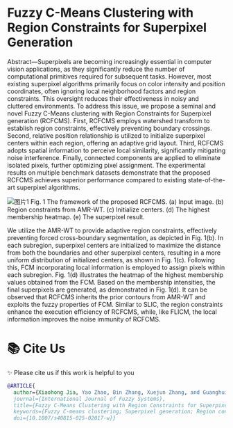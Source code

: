 # Fuzzy C-Means Clustering with Region Constraints for Superpixel Generation

Abstract—Superpixels are becoming increasingly essential in computer vision applications, as they significantly reduce the number of computational primitives required for subsequent tasks. However, most existing superpixel algorithms primarily focus on color intensity and position coordinates, often ignoring local neighborhood factors and region constraints. This oversight reduces their effectiveness in noisy and cluttered environments. To address this issue, we propose a seminal and novel Fuzzy C-Means clustering with Region Constraints for Superpixel generation (RCFCMS). First, RCFCMS employs watershed transform to establish region constraints, effectively preventing boundary crossings. Second, relative position relationship is utilized to initialize superpixel centers within each region, offering an adaptive grid layout. Third, RCFCMS adopts spatial information to perceive local similarity, significantly mitigating noise interference. Finally, connected components are applied to eliminate isolated pixels, further optimizing pixel assignment. The experimental results on multiple benchmark datasets demonstrate that the proposed RCFCMS achieves superior performance compared to existing state-of-the-art superpixel algorithms.

![图片1](https://github.com/user-attachments/assets/85858618-cf18-45a9-87f1-54698314fd86)
Fig. 1 The framework of the proposed RCFCMS. (a) Input image. (b) Region constraints from AMR-WT. (c) Initialize centers. (d) The highest membership heatmap. (e) The superpixel result.

We utilize the AMR-WT to provide adaptive region constraints, effectively preventing forced cross-boundary segmentation, as depicted in Fig. 1(b). In each subregion, superpixel centers are initialized to maximize the distance from both the boundaries and other superpixel centers, resulting in a more uniform distribution of initialized centers, as shown in Fig. 1(c). Following this, FCM incorporating local information is employed to assign pixels within each subregion. Fig. 1(d) illustrates the heatmap of the highest membership values obtained from the FCM. Based on the membership intensities, the final superpixels are generated, as demonstrated in Fig. 1(d). It can be observed that RCFCMS inherits the prior contours from AMR-WT and exploits the fuzzy properties of FCM. Similar to SLIC, the region constraints enhance the execution efficiency of RCFCMS, while, like FLICM, the local information improves the noise immunity of RCFCMS.

# 📚 Cite Us

✨ Please cite us if this work is helpful to you 

```bibtex
@ARTICLE{
  author={Xiaohong Jia, Yao Zhao, Bin Zhang, Xuejun Zhang, and Guanghui Yan.},
  journal={International Journal of Fuzzy Systems}, 
  title={Fuzzy C-Means Clustering with Region Constraints for Superpixel Generation}, 
  keywords={Fuzzy C-means clustering; Superpixel generation; Region constraints; Noise interference},
  doi={10.1007/s40815-025-02017-w}}
